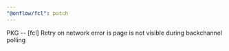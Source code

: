 ```yaml
---
"@onflow/fcl": patch
---
```


PKG -- [fcl] Retry on network error is page is not visible during backchannel polling
